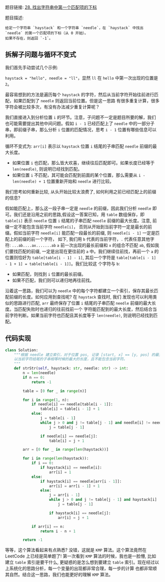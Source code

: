 题目链接: [28. 找出字符串中第一个匹配项的下标](https://leetcode.cn/problems/find-the-index-of-the-first-occurrence-in-a-string/description/)

题目描述:

```
给定一个字符串 `haystack` 和一个字符串 `needle`，在 `haystack` 中找出 `needle` 的第一个匹配项的下标（从 0 开始）。
如果不存在，则返回 `-1`。
```

## 拆解子问题与循环不变式

我们首先手动尝试几个示例:

`haystack = "hello", needle = "ll"`，显然 `ll` 在 `hello` 中第一次出现的位置是 `2`。

最容易想到的方法是遍历每个 `haystack` 的字符，然后从当前字符开始往前进行匹配，如果匹配到了 `needle` 则返回当前位置。但是这一思路
有很多重复计算，很多字符会被比较多次，有没有办法减少重复计算呢？

我们直接进入到分析位置 `i` 的环节。注意，子问题不一定是题目所要的解，我们也可能需要提出其他中间问题。假如 `i - 1` 已经匹配上了 `needle`
中的一部分子串，即前缀子串，那么分析 `i` 位置的匹配情况，思考 `i - 1` 位置有哪些信息可以利用。

循环不变式为: `arr[i]` 表示以 `haystack` 位置 `i` 结尾的子串匹配 `needle` 前缀的最大长度。
- 如果位置 `i` 也匹配，那么皆大欢喜，继续往后匹配即可。如果长度已经等于 `len(needle)`, 则说明已经找到匹配。
- 如果位置 `i` 不匹配，其可能会匹配到前面的某个位置，那么需要从 `i - len(needle) + 1` 位置重新开始和 `needle` 进行比较。

我们思考如何重新比较, 从头开始比较太浪费了, 如何利用之前已经匹配上的前缀的信息?

假如能匹配上，那么这一段子串一定是 `needle` 的前缀，因此我们分析 `needle` 即可。我们还是沿用之前的思路,假设这一答案已知，用 `table`
数组保存，即 `table[i]` 表示 `needle` 位置 `i` 结尾的子串匹配 `needle` 前缀的最大长度。注意, 前缀一定不能包含当前字符 `needle[i]`，
否则从开始到当前字符一定是最长的前缀。假如当前字符 `needle[i]` 能匹配一段最长的前缀, 则 `needle[i - 1]` 一定是匹配上的前缀的前一个字符，
如下, 我们用 `b` 代表的当前字符，`.` 代表任意其他字符:
    ```
    ...ab....ax.......ab
    ```
`a` 前一次出现的最长前缀和 `x` 的组合不匹配 `ab`, 假如我们要找匹配的前缀, 一定是出现在更往前的 `a` 中。我们继续往前找，再前一个 `a`
的位置则恰好为 `table[table[i - 1] - 1]`, 其后一个字符是 `table[table[i - 1] - 1 + 1] = table[table[i - 1]]`。我们比较这
个字符与 `b`:
  - 如果匹配，则找到 `i` 位置的最长前缀。
  - 如果不匹配，我们则可以递归地再往前找。

沿着这一思路，我们可以为 `needle` 中的每个字符都建立一个索引，保存其最长匹配前缀的长度。如何应用到查找呢? 在 `haystack` 查找时, 我们
发现也可以利用类似的思路进行匹配, `arr` 最终保存了位置 `i` 结尾的子串匹配 `needle` 前缀的最大长度。当匹配失败时也递归的往前找前一个
字符能匹配到的最大长度，然后结合当前字符判断。如果当前字符也匹配且其长度等于 `len(needle)`, 则说明已经找到匹配。


## 代码实现

```python
class Solution:
    """根据 needle 建立索引，对于位置 pos, 记录 [start, x] == [y, pos] 的最大长度, 即从开头的子串与
    以当前字符结尾的子串相等时候的最大的长度，且不能包含当前字符。
    """
    def strStr(self, haystack: str, needle: str) -> int:
        n = len(needle)
        if n == 0:
            return -1

        table = [0 for _ in range(n)]

        for i in range(1, n):
            if needle[i] == needle[table[i - 1]]:
                table[i] = table[i - 1] + 1
            else:
                j = table[i - 1]
                while j > 0 and j != table[j - 1] and needle[i] != needle[j]:
                    j = table[j - 1]

                if needle[i] == needle[j]:
                    table[i] = j + 1

        arr = [0 for _ in range(len(haystack))]

        for i in range(len(haystack)):
            if i == 0:
                if haystack[i] == needle[i]:
                    arr[i] = 1
            else:
                if haystack[i] == needle[arr[i - 1]]:
                    arr[i] = arr[i - 1] + 1
                else:
                    j = arr[i - 1]
                    while j > 0 and j != table[j - 1] and haystack[i] != needle[j]:
                        j = table[j - 1]

                    if haystack[i] == needle[j]:
                        arr[i] = j + 1

            if arr[i] == n:
                return i - n + 1

        return -1
```

等等，这个算法看起来有点熟悉? 没错，这就是 `KMP` 算法。这个算法竟然在 LeetCode 上已经是简单题了! 第一次看到 `KMP` 算法的时候，我也是一脸懵,
比如建立 `table` 索引是要干什么, 更疑惑的是怎么想到要建立 `table` 索引。现在经过以上系统化的思路分析，每一个变量的出现都非常合理，每一步的计算
也都非常顺其自然。结合这一思路，我们也能更好的理解 `KMP` 算法。
